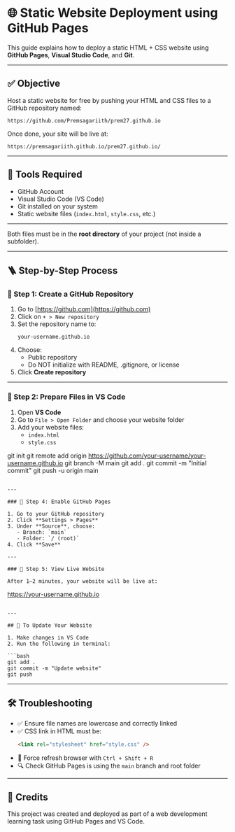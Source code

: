 
# 🌐 Static Website Deployment using GitHub Pages

This guide explains how to deploy a static HTML + CSS website using **GitHub Pages**, **Visual Studio Code**, and **Git**.

---

## ✅ Objective

Host a static website for free by pushing your HTML and CSS files to a GitHub repository named:

```
https://github.com/Premsagariith/prem27.github.io
```

Once done, your site will be live at:

```
https://premsagariith.github.io/prem27.github.io/
```

---

## 🔧 Tools Required

- GitHub Account
- Visual Studio Code (VS Code)
- Git installed on your system
- Static website files (`index.html`, `style.css`, etc.)

---


Both files must be in the **root directory** of your project (not inside a subfolder).

---

## 🪜 Step-by-Step Process

### 🔹 Step 1: Create a GitHub Repository

1. Go to [https://github.com](https://github.com)
2. Click on `+ > New repository`
3. Set the repository name to:
   ```
   your-username.github.io
   ```
4. Choose:
   - Public repository
   - Do NOT initialize with README, .gitignore, or license
5. Click **Create repository**

---

### 🔹 Step 2: Prepare Files in VS Code

1. Open **VS Code**
2. Go to `File > Open Folder` and choose your website folder
3. Add your website files:
   - `index.html`
   - `style.css`


git init
git remote add origin https://github.com/your-username/your-username.github.io
git branch -M main
git add .
git commit -m "Initial commit"
git push -u origin main
```

---

### 🔹 Step 4: Enable GitHub Pages

1. Go to your GitHub repository
2. Click **Settings > Pages**
3. Under **Source**, choose:
   - Branch: `main`
   - Folder: `/ (root)`
4. Click **Save**

---

### 🔹 Step 5: View Live Website

After 1–2 minutes, your website will be live at:

```
https://your-username.github.io
```

---

## 🔁 To Update Your Website

1. Make changes in VS Code
2. Run the following in terminal:

```bash
git add .
git commit -m "Update website"
git push
```

---

## 🛠️ Troubleshooting

- ✅ Ensure file names are lowercase and correctly linked
- ✅ CSS link in HTML must be:
  ```html
  <link rel="stylesheet" href="style.css" />
  ```
- 🔄 Force refresh browser with `Ctrl + Shift + R`
- 🔍 Check GitHub Pages is using the `main` branch and root folder

---

## 📄 Credits

This project was created and deployed as part of a web development learning task using GitHub Pages and VS Code.
